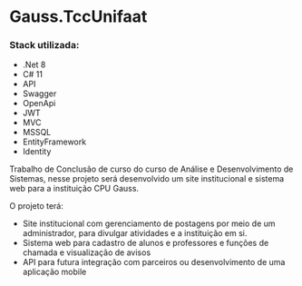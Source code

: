 # Gauss.TccUnifaat

### Stack utilizada:
- .Net 8
- C# 11
- API
- Swagger
- OpenApi
- JWT
- MVC
- MSSQL
- EntityFramework
- Identity

Trabalho de Conclusão de curso do curso de Análise e Desenvolvimento de Sistemas, nesse projeto será desenvolvido um site institucional e sistema web para a instituição CPU Gauss.

O projeto terá:

- Site institucional com gerenciamento de postagens por meio de um administrador, para divulgar atividades e a instituição em si.
- Sistema web para cadastro de alunos e professores e funções de chamada e visualização de avisos
- API para futura integração com parceiros ou desenvolvimento de uma aplicação mobile

